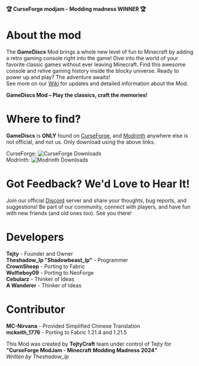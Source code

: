 __🏆 CurseForge modjam - Modding madness   WINNER 🏆__

# About the mod

The **GameDiscs** Mod brings a whole new level of fun to Minecraft by adding a retro gaming console right into the game! Dive into the world of your favorite classic games without ever leaving Minecraft. Find this awesome console and relive gaming history inside the blocky universe. Ready to power up and play? The adventure awaits! \
See more on our [Wiki](https://github.com/Tejty/GameDiscs/wiki) for updates and detailed information about the Mod.

**GameDiscs Mod – Play the classics, craft the memories!**

# Where to find?
**GameDiscs** is **ONLY** found on [CurseForge](https://www.curseforge.com/minecraft/mc-mods/game-discs), and [Modrinth](https://modrinth.com/mod/game-discs)
anywhere else is not official, and not us. Only download using the above links.

CurseForge: ![CurseForge Downloads](https://img.shields.io/curseforge/dt/1099059) <br>
Modrinth: ![Modrinth Downloads](https://img.shields.io/modrinth/dt/AgqoIu86?link=https%3A%2F%2Fmodrinth.com%2Fmod%2Fgame-discs)

# Got Feedback? We'd Love to Hear It!
Join our official [Discord](https://discord.gg/523uCvEdaG) server and share your thoughts, bug reports, and suggestions! Be part of our community, connect with players, and have fun with new friends (and old ones too). See you there!

# Developers
**Tejty** - Founder and Owner <br>
**Theshadow_lp "Shadowbeast_lp"** - Programmer <br>
**CrownSheep** - Porting to Fabric <br>
**Wolfieboy09** - Porting to NeoForge <br>
**Cebularz** - Thinker of Ideas <br>
**A Wanderer** - Thinker of Ideas <br>

# Contributor
**MC-Nirvana** - Provided Simplified Chinese Translation <br>
**mckeith_1776** - Porting to Fabric 1.21.4 and 1.21.5 <br>

This Mod was created by **TejtyCraft** team under control of Tejty for **"CurseForge ModJam - Minecraft Modding Madness 2024"** \
*Written by Theshadow_lp*
